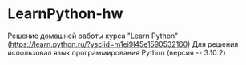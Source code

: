 # LearnPython-hw
Решение домашней работы курса "Learn Python" (https://learn.python.ru/?ysclid=m1ei9l45e1590532160)
Для решения использовал язык программирования Python (версия -- 3.10.2)